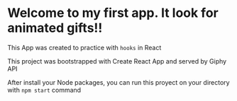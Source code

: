 # Welcome to my first app. It look for animated gifts!!

This App was created to practice with `hooks` in React 

This project was bootstrapped with Create React App and served by Giphy API

After install your Node packages, you can run this proyect on your directory with `npm start` command
